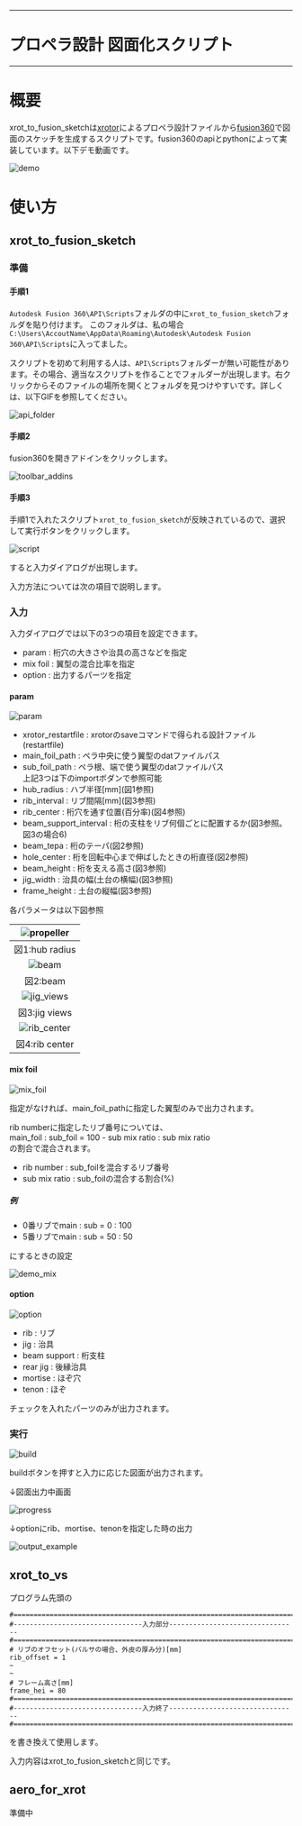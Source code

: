 -----------
# プロペラ設計 図面化スクリプト
-----------
# 概要
xrot_to_fusion_sketchは[xrotor](http://web.mit.edu/drela/Public/web/xrotor/)によるプロペラ設計ファイルから[fusion360](https://www.autodesk.co.jp/products/fusion-360/overview)で図面のスケッチを生成するスクリプトです。fusion360のapiとpythonによって実装しています。以下デモ動画です。

![demo](./picture/demo2.gif)

# 使い方
## xrot_to_fusion_sketch
### 準備
#### 手順1
`Autodesk Fusion 360\API\Scripts`フォルダの中に`xrot_to_fusion_sketch`フォルダを貼り付けます。
このフォルダは、私の場合`C:\Users\AccoutName\AppData\Roaming\Autodesk\Autodesk Fusion 360\API\Scripts`に入ってました。

スクリプトを初めて利用する人は、`API\Scripts`フォルダーが無い可能性があります。その場合、適当なスクリプトを作ることでフォルダーが出現します。右クリックからそのファイルの場所を開くとフォルダを見つけやすいです。詳しくは、以下GIFを参照してください。

![api_folder](./picture/api_folder.gif)

#### 手順2
fusion360を開きアドインをクリックします。

![toolbar_addins](./picture/toolbar_addins.png)

#### 手順3
手順1で入れたスクリプト`xrot_to_fusion_sketch`が反映されているので、選択して実行ボタンをクリックします。

![script](./picture/script_and_addins.png)

すると入力ダイアログが出現します。

入力方法については次の項目で説明します。

### 入力
入力ダイアログでは以下の3つの項目を設定できます。
- param : 桁穴の大きさや治具の高さなどを指定
- mix foil : 翼型の混合比率を指定
- option : 出力するパーツを指定
#### param
![param](./picture/input_param.png)
- xrotor_restartfile : xrotorのsaveコマンドで得られる設計ファイル(restartfile)
- main_foil_path : ペラ中央に使う翼型のdatファイルパス
- sub_foil_path : ペラ根、端で使う翼型のdatファイルパス\
上記3つは下のimportボダンで参照可能
- hub_radius : ハブ半径[mm]\(図1参照\)
- rib_interval : リブ間隔[mm]\(図3参照\)
- rib_center : 桁穴を通す位置(百分率)(図4参照)
- beam_support_interval : 桁の支柱をリブ何個ごとに配置するか(図3参照。図3の場合6)
- beam_tepa : 桁のテーパ(図2参照)
- hole_center : 桁を回転中心まで伸ばしたときの桁直径(図2参照)
- beam_height : 桁を支える高さ(図3参照)
- jig_width : 治具の幅(土台の横幅)(図3参照)
- frame_height : 土台の縦幅(図3参照)

各パラメータは以下図参照

|![propeller](./picture/propeller.jpg)|
|:----:|
|図1:hub radius|
|![beam](./picture/beam.jpg)|
|図2:beam|
|![jig_views](./picture/jig_views.jpg)|
|図3:jig views|
|![rib_center](./picture/rib_center.jpg)|
|図4:rib center|

#### mix foil
![mix_foil](./picture/input_mix.png)

指定がなければ、main_foil_pathに指定した翼型のみで出力されます。

rib numberに指定したリブ番号については、\
main_foil : sub_foil = 100 - sub mix ratio : sub mix ratio\
の割合で混合されます。

- rib number : sub_foilを混合するリブ番号
- sub mix ratio : sub_foilの混合する割合(%)

##### 例
- 0番リブでmain : sub = 0 : 100
- 5番リブでmain : sub = 50 : 50

にするときの設定

![demo_mix](./picture/demo_mix.png)

#### option

![option](./picture/input_option.png)
- rib : リブ
- jig : 治具
- beam support : 桁支柱
- rear jig : 後縁治具
- mortise : ほぞ穴
- tenon : ほぞ

チェックを入れたパーツのみが出力されます。
### 実行
![build](./picture/input_build.png)

buildボタンを押すと入力に応じた図面が出力されます。

↓図面出力中画面

![progress](./picture/progress.jpg)

↓optionにrib、mortise、tenonを指定した時の出力

![output_example](./picture/rib_tenon_mortise_output.jpg)

## xrot_to_vs
プログラム先頭の
```
#=======================================================================
#--------------------------------入力部分--------------------------------
#=======================================================================
# リブのオフセット(バルサの場合、外皮の厚み分)[mm]
rib_offset = 1
~
~
# フレーム高さ[mm]
frame_hei = 80
#=======================================================================
#--------------------------------入力終了--------------------------------
#=======================================================================
```
を書き換えて使用します。

入力内容はxrot_to_fusion_sketchと同じです。

## aero_for_xrot
準備中
